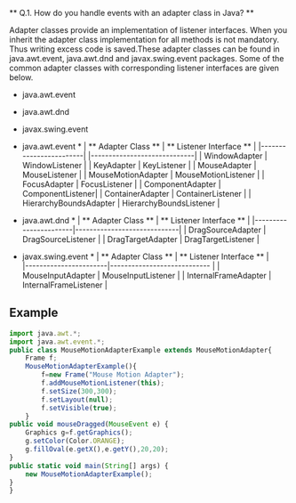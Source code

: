 ** Q.1. How do you handle events with an adapter class in Java? ** 

Adapter classes provide an implementation of listener interfaces. When you inherit the adapter class implementation for all methods is not mandatory. Thus writing excess code is saved.These adapter classes can be found in java.awt.event, java.awt.dnd and javax.swing.event packages. Some of the common adapter classes with corresponding listener interfaces are given below.
* java.awt.event
* java.awt.dnd
* javax.swing.event

* java.awt.event * 
| ** Adapter Class ** | ** Listener Interface ** |
|------------------------| |-----------------------------|
| WindowAdapter | WindowListener |
| KeyAdapter | KeyListener |
| MouseAdapter | MouseListener |
| MouseMotionAdapter | MouseMotionListener |
| FocusAdapter | FocusListener |
| ComponentAdapter | ComponentListener|
| ContainerAdapter | ContainerListener |
| HierarchyBoundsAdapter | HierarchyBoundsListener |

* java.awt.dnd *
| ** Adapter Class ** | ** Listener Interface ** |
|-----------------------|-----------------------------|
| DragSourceAdapter | DragSourceListener |
| DragTargetAdapter | DragTargetListener |

* javax.swing.event *
| ** Adapter Class ** | ** Listener Interface ** |  
|-----------------------|---------------------------- |
| MouseInputAdapter | MouseInputListener |
| InternalFrameAdapter | InternalFrameListener |

## Example
``` javascript
import java.awt.*;  
import java.awt.event.*;  
public class MouseMotionAdapterExample extends MouseMotionAdapter{  
    Frame f;  
    MouseMotionAdapterExample(){  
        f=new Frame("Mouse Motion Adapter"); 
        f.addMouseMotionListener(this);  
        f.setSize(300,300);  
        f.setLayout(null);  
        f.setVisible(true);  
    }  
public void mouseDragged(MouseEvent e) {  
    Graphics g=f.getGraphics();  
    g.setColor(Color.ORANGE);  
    g.fillOval(e.getX(),e.getY(),20,20);  
}  
public static void main(String[] args) {  
    new MouseMotionAdapterExample();  
}  
}
```
 
 
